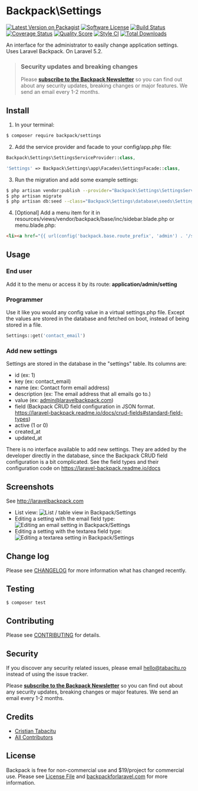 # Backpack\Settings

[![Latest Version on Packagist][ico-version]][link-packagist]
[![Software License][ico-license]](LICENSE.md)
[![Build Status][ico-travis]][link-travis]
[![Coverage Status][ico-scrutinizer]][link-scrutinizer]
[![Quality Score][ico-code-quality]][link-code-quality]
[![Style CI](https://styleci.io/repos/53683729/shield)](https://styleci.io/repos/53683729)
[![Total Downloads][ico-downloads]][link-downloads]

An interface for the administrator to easily change application settings. Uses Laravel Backpack. On Laravel 5.2.

> ### Security updates and breaking changes
> Please **[subscribe to the Backpack Newsletter](http://eepurl.com/bUEGjf)** so you can find out about any security updates, breaking changes or major features. We send an email every 1-2 months.

## Install

1) In your terminal:

``` bash
$ composer require backpack/settings
```

2) Add the service provider and facade to your config/app.php file:
```php
Backpack\Settings\SettingsServiceProvider::class,
```
```php
'Settings' => Backpack\Settings\app\Facades\SettingsFacade::class,
```
3) Run the migration and add some example settings:
```bash
$ php artisan vendor:publish --provider="Backpack\Settings\SettingsServiceProvider"
$ php artisan migrate
$ php artisan db:seed --class="Backpack\Settings\database\seeds\SettingsTableSeeder"
```

4) [Optional] Add a menu item for it in resources/views/vendor/backpack/base/inc/sidebar.blade.php or menu.blade.php:

```html
<li><a href="{{ url(config('backpack.base.route_prefix', 'admin') . '/setting') }}"><i class="fa fa-cog"></i> <span>Settings</span></a></li>
```

## Usage

### End user
Add it to the menu or access it by its route: **application/admin/setting**

### Programmer
Use it like you would any config value in a virtual settings.php file. Except the values are stored in the database and fetched on boot, instead of being stored in a file.

``` php
Settings::get('contact_email')
```

### Add new settings

Settings are stored in the database in the "settings" table. Its columns are:
- id (ex: 1)
- key (ex: contact_email)
- name (ex: Contact form email address)
- description (ex: The email address that all emails go to.)
- value (ex: admin@laravelbackpack.com)
- field (Backpack CRUD field configuration in JSON format. https://laravel-backpack.readme.io/docs/crud-fields#standard-field-types)
- active (1 or 0)
- created_at
- updated_at

There is no interface available to add new settings. They are added by the developer directly in the database, since the Backpack CRUD field configuration is a bit complicated. See the field types and their configuration code on https://laravel-backpack.readme.io/docs

## Screenshots

See http://laravelbackpack.com

- List view:
![List / table view in Backpack/Settings](https://dl.dropboxusercontent.com/u/2431352/backpack_settings_list.png)
- Editing a setting with the email field type:
![Editing an email setting in Backpack/Settings](https://dl.dropboxusercontent.com/u/2431352/backpack_settings_email.png)
- Editing a setting with the textarea field type:
![Editing a textarea setting in Backpack/Settings](https://dl.dropboxusercontent.com/u/2431352/backpack_settings_textarea.png)

## Change log

Please see [CHANGELOG](CHANGELOG.md) for more information what has changed recently.

## Testing

``` bash
$ composer test
```

## Contributing

Please see [CONTRIBUTING](CONTRIBUTING.md) for details.

## Security

If you discover any security related issues, please email hello@tabacitu.ro instead of using the issue tracker.

Please **[subscribe to the Backpack Newsletter](http://eepurl.com/bUEGjf)** so you can find out about any security updates, breaking changes or major features. We send an email every 1-2 months.

## Credits

- [Cristian Tabacitu][link-author]
- [All Contributors][link-contributors]

## License

Backpack is free for non-commercial use and $19/project for commercial use. Please see [License File](LICENSE.md) and [backpackforlaravel.com](https://backpackforlaravel.com/#pricing) for more information.

[ico-version]: https://img.shields.io/packagist/v/backpack/settings.svg?style=flat-square
[ico-license]: https://img.shields.io/badge/license-MIT-brightgreen.svg?style=flat-square
[ico-travis]: https://img.shields.io/travis/laravel-backpack/settings/master.svg?style=flat-square
[ico-scrutinizer]: https://img.shields.io/scrutinizer/coverage/g/laravel-backpack/settings.svg?style=flat-square
[ico-code-quality]: https://img.shields.io/scrutinizer/g/laravel-backpack/settings.svg?style=flat-square
[ico-downloads]: https://img.shields.io/packagist/dt/backpack/settings.svg?style=flat-square

[link-packagist]: https://packagist.org/packages/backpack/settings
[link-travis]: https://travis-ci.org/laravel-backpack/settings
[link-scrutinizer]: https://scrutinizer-ci.com/g/laravel-backpack/settings/code-structure
[link-code-quality]: https://scrutinizer-ci.com/g/laravel-backpack/settings
[link-downloads]: https://packagist.org/packages/backpack/settings
[link-author]: http://tabacitu.ro
[link-contributors]: ../../contributors
